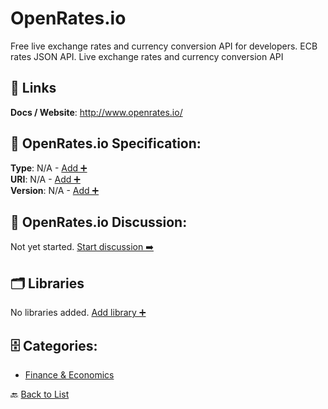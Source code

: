 # OpenRates.io

Free live exchange rates and currency conversion API for developers.  ECB rates JSON API. Live exchange rates and currency conversion API

##  🔗 Links
**Docs / Website**: http://www.openrates.io/

## 🧬 OpenRates.io Specification:
**Type**: N/A - [Add ➕](https://github.com/apis-list/apis-list/edit/main/apis.yaml#L14325)  
**URI**: N/A - [Add ➕](https://github.com/apis-list/apis-list/edit/main/apis.yaml#L14325)  
**Version**: N/A - [Add ➕](https://github.com/apis-list/apis-list/edit/main/apis.yaml#L14325)

## 💬 OpenRates.io Discussion:
Not yet started. [Start discussion ➡️](https://github.com/apis-list/apis-list/discussions/new)

## 🗂️ Libraries

No libraries added. [Add library ➕](https://github.com/apis-list/apis-list/edit/main/apis.yaml#L14325)    


## 🗄️ Categories:
- [Finance & Economics](https://github.com/apis-list/apis-list#finance--economics-)

🔙  [Back to List](https://github.com/apis-list/apis-list)
